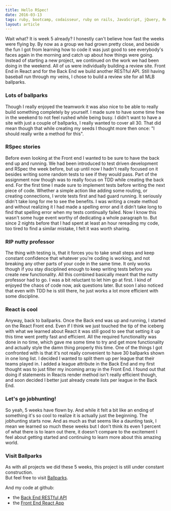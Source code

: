 ```yaml
---
title: Hello RSpec!
date: 2016-03-13
tags: ruby, bootcamp, codaisseur, ruby on rails, JavaScript, jQuery, React.js, API
layout: article
---
```


Wait what? It is week 5 already? I honestly can't believe how fast the weeks were flying by. By now as a group we had grown pretty close, and beside the fun I got from learning how to code it was just good to see everybody's faces again in the morning and catch up about how things were going. Instead of starting a new project, we continued on the work we had been doing in the weekend. All of us were individually building a review site. Front End in React and for the Back End we build another RESTful API. Still having baseball run through my veins, I chose to build a review site for all MLB ballparks.

### **Lots of ballparks**
Though I really enjoyed the teamwork it was also nice to be able to really build something completely by yourself. I made sure to have some time free in the weekend to not feel rushed while being busy. I didn't want to have a site with just a couple of ballparks, I really wanted to cover all 30. That did mean though that while creating my seeds I thought more then once: "I should really write a method for this".

### **RSpec stories**
Before even looking at the Front end I wanted to be sure to have the back end up and running. We had been introduced to test driven development and RSpec the week before, but up until now I hadn't really focused on it besides writing some random tests to see if they would pass. Part of the assignment now though was to really focus on TDD while creating the back end. For the first time I made sure to implement tests before writing the next piece of code. Whether a simple action like adding some routing, or creating connections, I wrote tests first and had guard running. It seriously didn't take long for me to see the benefits. I was writing a create method and without realizing it I had made a spelling error and it didn’t take long to find that spelling error when my tests continually failed. Now I know this wasn't some huge event worthy of dedicating a whole paragraph to. But since 2 nights before that I had spent at least an hour rereading my code, too tired to find a similar mistake, I felt it was worth sharing.

### **RIP nutty professor**
The thing with testing is, that it forces you to take small steps and keep constant confidence that whatever you're coding is working, and not breaking any other parts of your code in the same time. It only works though if you stay disciplined enough to keep writing tests before you create new functionality. All this combined basically meant that the nutty professor had to go. I was a bit reluctant to let him go at first. I kind of enjoyed the chaos of code now, ask questions later. But soon I also noticed that even with TDD he is still there, he just works a lot more efficient with some discipline.

### **React is cool**
Anyway, back to ballparks. Once the Back end was up and running, I started on the React Front end. Even if I think we just touched the tip of the iceberg with what we learned about React it was still good to see that setting it up this time went pretty fast and efficient. All the required functionality was done in no time, which gave me some time to try and get more functionality and actually style the damn thing properly this time. One of the things I got confronted with is that it's not really convenient to have 30 ballparks shown in one long list. I decided I wanted to split them up per league that their teams played in. I added a league attribute in the Back End and my first thought was to just filter my incoming array in the Front End. I found out that doing if statements in Reacts render method isn't really efficient though, and soon decided I better just already create lists per league in the Back End.

### **Let's go jobhunting!**
So yeah, 5 weeks have flown by. And while it felt a bit like an ending of something it's so cool to realize it is actually just the beginning. The jobhunting starts now. And as much as that seems like a daunting task, I mean we learned so much these weeks but I don't think its even 1 percent of what there is to learn out there, it doesn't compare to the excitement I feel about getting started and continuing to learn more about this amazing world.


### **Visit Ballparks**

As with all projects we did these 5 weeks, this project is still under constant construction.   
But feel free to visit <a href="
http://physiotherapist-walrus-68848.bitballoon.com/" target="blank">Ballparks</a>.


And my code at github:   

* the <a href="https://github.com/joostcalis/ballparks" target="blank">Back End RESTful API</a>
* the <a href="https://github.com/joostcalis/ballparks_front" target="blank">Front End React App</a>
